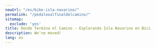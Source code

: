 ```yaml
---
newUrl: "/es/bike-isla-navarino/"
permalink: "/pedaleoalfinaldelcamino/"
sitemap:
  exclude: 'yes'
title: Donde Termina el Camino - Explorando Isla Navarino en Bici
description: We've moved!
lang: es
---
```

